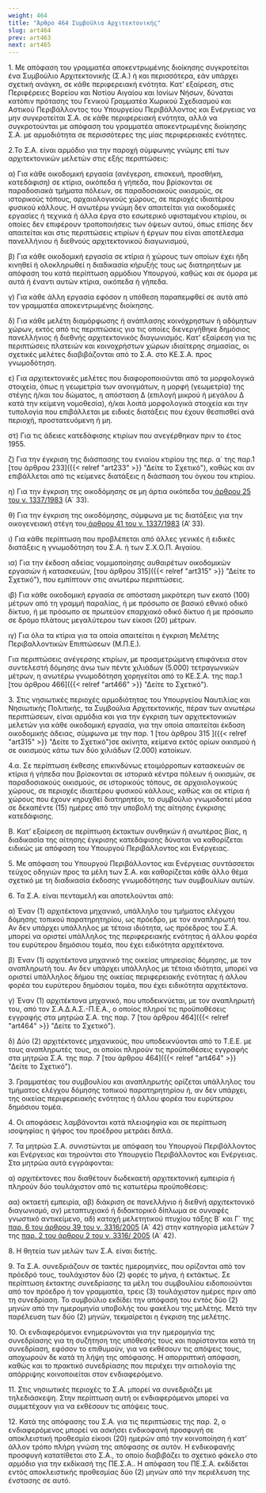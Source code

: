 ```yaml
---
weight: 464
title: "Άρθρο 464 Συμβούλια Αρχιτεκτονικής"
slug: art464
prev: art463
next: art465
---
```


1\. Με απόφαση του γραμματέα αποκεντρωμένης διοίκησης συγκροτείται ένα Συμβούλιο Αρχιτεκτονικής (Σ.Α.) ή και περισσότερα, εάν υπάρχει σχετική ανάγκη, σε κάθε περιφερειακή ενότητα. Κατ’ εξαίρεση, στις Περιφέρειες Βορείου και Νοτίου Αιγαίου και Ιονίων Νήσων, δύναται κατόπιν πρότασης του Γενικού Γραμματέα Χωρικού Σχεδιασμού και Αστικού Περιβάλλοντος του Υπουργείου Περιβάλλοντος και Ενέργειας να μην συγκροτείται Σ.Α. σε κάθε περιφερειακή ενότητα, αλλά να συγκροτούνται με απόφαση του γραμματέα αποκεντρωμένης διοίκησης Σ.Α. με αρμοδιότητα σε περισσότερες της μίας περιφερειακές ενότητες.

2.Το Σ.Α. είναι αρμόδιο για την παροχή σύμφωνης γνώμης επί των αρχιτεκτονικών μελετών στις εξής περιπτώσεις:

α) Για κάθε οικοδομική εργασία (ανέγερση, επισκευή, προσθήκη, κατεδάφιση) σε κτίρια, οικόπεδα ή γήπεδα, που βρίσκονται σε παραδοσιακά τμήματα πόλεων, σε παραδοσιακούς οικισμούς, σε ιστορικούς τόπους, αρχαιολογικούς χώρους, σε περιοχές ιδιαιτέρου φυσικού κάλλους. Η ανωτέρω γνώμη δεν απαιτείται για οικοδομικές εργασίες ή τεχνικά ή άλλα έργα στο εσωτερικό υφισταμένου κτιρίου, οι οποίες δεν επιφέρουν τροποποιήσεις των όψεων αυτού, όπως επίσης δεν απαιτείται και στις περιπτώσεις κτιρίων ή έργων που είναι αποτέλεσμα πανελλήνιου ή διεθνούς αρχιτεκτονικού διαγωνισμού,

β) Για κάθε οικοδομική εργασία σε κτίρια ή χώρους των οποίων έχει ήδη κινηθεί ή ολοκληρωθεί η διαδικασία κήρυξής τους ως διατηρητέων με απόφαση του κατά περίπτωση αρμόδιου Υπουργού, καθώς και σε όμορα με αυτά ή έναντι αυτών κτίρια, οικόπεδα ή γήπεδα.

γ) Για κάθε άλλη εργασία εφόσον η υπόθεση παραπεμφθεί σε αυτά από τον γραμματέα αποκεντρωμένης διοίκησης.

δ) Για κάθε μελέτη διαμόρφωσης ή ανάπλασης κοινόχρηστων ή αδόμητων χώρων, εκτός από τις περιπτώσεις για τις οποίες διενεργήθηκε δημόσιος πανελλήνιος ή διεθνής αρχιτεκτονικός διαγωνισμός. Κατ’ εξαίρεση για τις περιπτώσεις πλατειών και κοινοχρήστων χώρων ιδιαίτερης σημασίας, οι σχετικές μελέτες διαβιβάζονται από το Σ.Α. στο ΚΕ.Σ.Α. προς γνωμοδότηση.

ε) Για αρχιτεκτονικές μελέτες που διαφοροποιούνται από τα μορφολογικά στοιχεία, όπως η γεωμετρία των ανοιγμάτων, η μορφή (γεωμετρία) της στέγης ή/και του δώματος, η απόσταση Δ (επιλογή μικρού ή μεγάλου Δ κατά την κείμενη νομοθεσία), ή/και λοιπά μορφολογικά στοιχεία και την τυπολογία που επιβάλλεται με ειδικές διατάξεις που έχουν θεσπισθεί ανά περιοχή, προστατευόμενη ή μη.

στ) Για τις άδειες κατεδάφισης κτιρίων που ανεγέρθηκαν πριν το έτος 1955.

ζ) Για την έγκριση της διάσπασης του ενιαίου κτιρίου της περ. α΄ της παρ.1 [του άρθρου 233]({{< relref "art233" >}} "Δείτε το Σχετικό"), καθώς και αν επιβάλλεται από τις κείμενες διατάξεις η διάσπαση του όγκου του κτιρίου.

η) Για την έγκριση της οικοδόμησης σε μη άρτια οικόπεδα του<a href="https://ia37rg02wpsa01.blob.core.windows.net/fek/01/1983/19830100033.pdf" title="Δείτε το Σχετικό"> άρθρου 25 του ν. 1337/1983</a> (Α΄ 33).

θ) Για την έγκριση της οικοδόμησης, σύμφωνα με τις διατάξεις για την οικογενειακή στέγη του<a href="https://ia37rg02wpsa01.blob.core.windows.net/fek/01/1983/19830100033.pdf" title="Δείτε το Σχετικό"> άρθρου 41 του ν. 1337/1983</a> (Α’ 33).

ι) Για κάθε περίπτωση που προβλέπεται από άλλες γενικές ή ειδικές διατάξεις η γνωμοδότηση του Σ.Α. ή των Σ.Χ.Ο.Π. Αιγαίου.

ια) Για την έκδοση αδείας νομιμοποίησης αυθαιρέτων οικοδομικών εργασιών ή κατασκευών, [του άρθρου 315]({{< relref "art315" >}} "Δείτε το Σχετικό"), που εμπίπτουν στις ανωτέρω περιπτώσεις.

ιβ) Για κάθε οικοδομική εργασία σε απόσταση μικρότερη των εκατό (100) μέτρων από τη γραμμή παραλίας, ή με πρόσωπο σε βασικό εθνικό οδικό δίκτυο, ή με πρόσωπο σε πρωτεύον επαρχιακό οδικό δίκτυο ή με πρόσωπο σε δρόμο πλάτους μεγαλύτερου των είκοσι (20) μέτρων.

ιγ) Για όλα τα κτίρια για τα οποία απαιτείται η έγκριση Μελέτης Περιβαλλοντικών Επιπτώσεων (Μ.Π.Ε.).

Για περιπτώσεις ανέγερσης κτιρίων, με προσμετρώμενη επιφάνεια στον συντελεστή δόμησης άνω των πέντε χιλιάδων (5.000) τετραγωνικών μέτρων, η ανωτέρω γνωμοδότηση χορηγείται από το ΚΕ.Σ.Α. της παρ.1 [του άρθρου 466]({{< relref "art466" >}} "Δείτε το Σχετικό").

3\. Στις νησιωτικές περιοχές αρμοδιότητας του Υπουργείου Ναυτιλίας και Νησιωτικής Πολιτικής, τα Συμβούλια Αρχιτεκτονικής, πέραν των ανωτέρω περιπτώσεων, είναι αρμόδια και για την έγκριση των αρχιτεκτονικών μελετών για κάθε οικοδομική εργασία, για την οποία απαιτείται έκδοση οικοδομικής άδειας, σύμφωνα με την παρ. 1 [του άρθρου 315 ]({{< relref "art315" >}} "Δείτε το Σχετικό")σε ακίνητα, κείμενα εκτός ορίων οικισμού ή σε οικισμούς κάτω των δύο χιλιάδων (2.000) κατοίκων.

4.α. Σε περίπτωση έκθεσης επικινδύνως ετοιμόρροπων κατασκευών σε κτίρια ή γήπεδα που βρίσκονται σε ιστορικά κέντρα πόλεων ή οικισμών, σε παραδοσιακούς οικισμούς, σε ιστορικούς τόπους, σε αρχαιολογικούς χώρους, σε περιοχές ιδιαιτέρου φυσικού κάλλους, καθώς και σε κτίρια ή χώρους που έχουν κηρυχθεί διατηρητέοι, το συμβούλιο γνωμοδοτεί μέσα σε δεκαπέντε (15) ημέρες από την υποβολή της αίτησης έγκρισης κατεδάφισης.

Β. Κατ’ εξαίρεση σε περίπτωση έκτακτων συνθηκών ή ανωτέρας βίας, η διαδικασία της αίτησης έγκρισης κατεδάφισης δύναται να καθορίζεται ειδικώς με απόφαση του Υπουργού Περιβάλλοντος και Ενέργειας.

5\. Με απόφαση του Υπουργού Περιβάλλοντος και Ενέργειας συντάσσεται τεύχος οδηγιών προς τα μέλη των Σ.Α. και καθορίζεται κάθε άλλο θέμα σχετικό με τη διαδικασία έκδοσης γνωμοδότησης των συμβουλίων αυτών.

6\. Τα Σ.Α. είναι πενταμελή και αποτελούνται από:

α) Έναν (1) αρχιτέκτονα μηχανικό, υπάλληλο του τμήματος ελέγχου δόμησης τοπικού παρατηρητηρίου, ως πρόεδρο, με τον αναπληρωτή του. Αν δεν υπάρχει υπάλληλος με τέτοια ιδιότητα, ως πρόεδρος του Σ.Α. μπορεί να οριστεί υπάλληλος της περιφερειακής ενότητας ή άλλου φορέα του ευρύτερου δημόσιου τομέα, που έχει ειδικότητα αρχιτέκτονα.

β) Έναν (1) αρχιτέκτονα μηχανικό της οικείας υπηρεσίας δόμησης, με τον αναπληρωτή του. Αν δεν υπάρχει υπάλληλος με τέτοια ιδιότητα, μπορεί να οριστεί υπάλληλος δήμου της οικείας περιφερειακής ενότητας ή άλλου φορέα του ευρύτερου δημόσιου τομέα, που έχει ειδικότητα αρχιτέκτονα.

γ) Έναν (1) αρχιτέκτονα μηχανικό, που υποδεικνύεται, με τον αναπληρωτή του, από τον Σ.Α.Δ.Α.Σ.-Π.Ε.Α., ο οποίος πληροί τις προϋποθέσεις εγγραφής στα μητρώα Σ.Α. της παρ. 7 [του άρθρου 464]({{< relref "art464" >}} "Δείτε το Σχετικό").

δ) Δύο (2) αρχιτέκτονες μηχανικούς, που υποδεικνύονται από το Τ.Ε.Ε. με τους αναπληρωτές τους, οι οποίοι πληρούν τις προϋποθέσεις εγγραφής στα μητρώα Σ.Α. της παρ. 7 [του άρθρου 464]({{< relref "art464" >}} "Δείτε το Σχετικό").

3\. Γραμματέας του συμβουλίου και αναπληρωτής ορίζεται υπάλληλος του τμήματος ελέγχου δόμησης τοπικού παρατηρητηρίου ή, αν δεν υπάρχει, της οικείας περιφερειακής ενότητας ή άλλου φορέα του ευρύτερου δημόσιου τομέα.

4\. Οι αποφάσεις λαμβάνονται κατά πλειοψηφία και σε περίπτωση ισοψηφίας η ψήφος του προέδρου μετράει διπλά.

7\. Τα μητρώα Σ.Α. συνιστώνται με απόφαση του Υπουργού Περιβάλλοντος και Ενέργειας και τηρούνται στο Υπουργείο Περιβάλλοντος και Ενέργειας. Στα μητρώα αυτά εγγράφονται:

α) αρχιτέκτονες που διαθέτουν δωδεκαετή αρχιτεκτονική εμπειρία ή πληρούν δύο τουλάχιστον από τις κατωτέρω προϋποθέσεις:

αα) οκταετή εμπειρία, αβ) διάκριση σε πανελλήνιο ή διεθνή αρχιτεκτονικό διαγωνισμό, αγ) μεταπτυχιακό ή διδακτορικό δίπλωμα σε συναφές γνωστικό αντικείμενο, αδ) κατοχή μελετητικού πτυχίου τάξης Β΄ και Γ΄ της <a href="https://ia37rg02wpsa01.blob.core.windows.net/fek/01/2005/20050100042.pdf" title="Δείτε το Σχετικό">παρ. 6 του άρθρου 39 του ν. 3316/2005</a> (Α΄ 42) στην κατηγορία μελετών 7 της <a href="https://ia37rg02wpsa01.blob.core.windows.net/fek/01/2005/20050100042.pdf" title="Δείτε το Σχετικό">παρ. 2 του άρθρου 2 του ν. 3316/ 2005</a> (Α΄ 42).

8\. Η θητεία των μελών των Σ.Α. είναι διετής.

9\. Τα Σ.Α. συνεδριάζουν σε τακτές ημερομηνίες, που ορίζονται από τον πρόεδρό τους, τουλάχιστον δύο (2) φορές το μήνα, ή εκτάκτως. Σε περίπτωση έκτακτης συνεδρίασης τα μέλη του συμβουλίου ειδοποιούνται από τον πρόεδρο ή τον γραμματέα, τρεις (3) τουλάχιστον ημέρες πριν από τη συνεδρίαση. Το συμβούλιο εκδίδει την απόφασή του εντός δύο (2) μηνών από την ημερομηνία υποβολής του φακέλου της μελέτης. Μετά την παρέλευση των δύο (2) μηνών, τεκμαίρεται η έγκριση της μελέτης.

10\. Οι ενδιαφερόμενοι ενημερώνονται για την ημερομηνία της συνεδρίασης για τη συζήτηση της υπόθεσής τους και παρίστανται κατά τη συνεδρίαση, εφόσον το επιθυμούν, για να εκθέσουν τις απόψεις τους, αποχωρούν δε κατά τη λήψη της απόφασης. Η απορριπτική απόφαση, καθώς και το πρακτικό συνεδρίασης που περιέχει την αιτιολογία της απόρριψης κοινοποιείται στον ενδιαφερόμενο.

11\. Στις νησιωτικές περιοχές το Σ.Α. μπορεί να συνεδριάζει με τηλεδιάσκεψη. Στην περίπτωση αυτή οι ενδιαφερόμενοι μπορεί να συμμετέχουν για να εκθέσουν τις απόψεις τους.

12\. Κατά της απόφασης του Σ.Α. για τις περιπτώσεις της παρ. 2, ο ενδιαφερόμενος μπορεί να ασκήσει ενδικοφανή προσφυγή σε αποκλειστική προθεσμία είκοσι (20) ημερών από την κοινοποίηση ή κατ’ άλλον τρόπο πλήρη γνώση της απόφασης σε αυτόν. Η ενδικοφανής προσφυγή κατατίθεται στο Σ.Α., το οποίο διαβιβάζει το σχετικό φάκελο στο αρμόδιο για την εκδίκασή της ΠΕ.Σ.Α.. Η απόφαση του ΠΕ.Σ.Α. εκδίδεται εντός αποκλειστικής προθεσμίας δύο (2) μηνών από την περιέλευση της ένστασης σε αυτό.


